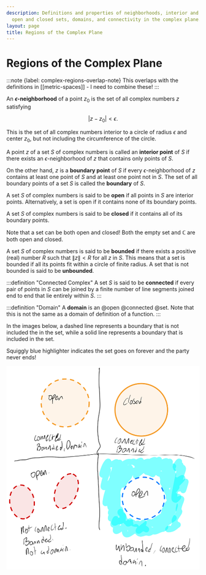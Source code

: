 ```yaml
---
description: Definitions and properties of neighborhoods, interior and boundary points,
  open and closed sets, domains, and connectivity in the complex plane.
layout: page
title: Regions of the Complex Plane
---
```


# Regions of the Complex Plane

:::note {label: complex-regions-overlap-note}
This overlaps with the definitions in [[metric-spaces]] - I need to combine these!
:::

An **$\epsilon$-neighborhood** of a point $z_0$ is the set of all complex numbers $z$ satisfying

$$ | z - z_0 | < \epsilon. $$

This is the set of all complex numbers interior to a circle of radius $\epsilon$ and center $z_0$, but not including the circumference of the circle.

A point $z$ of a set $S$ of complex numbers is called an **interior point** of $S$ if there exists an $\epsilon$-neighborhood of $z$ that contains only points of $S$.

On the other hand, $z$ is a **boundary point** of $S$ if every $\epsilon$-neighborhood of $z$ contains at least one point of $S$ and at least one point not in $S$. The set of all boundary points of a set $S$ is called the **boundary** of $S$.

A set $S$ of complex numbers is said to be **open** if all points in $S$ are interior points. Alternatively, a set is open if it contains none of its boundary points.

A set $S$ of complex numbers is said to be **closed** if it contains all of its boundary points.

Note that a set can be both open and closed! Both the empty set and $\mathbb{C}$ are both open and closed.

A set $S$ of complex numbers is said to be **bounded** if there exists a positive (real) number $R$ such that $\|z\| < R$ for all $z$ in $S$. This means that a set is bounded if all its points fit within a circle of finite radius. A set that is not bounded is said to be **unbounded**.

:::definition "Connected Complex"
A set $S$ is said to be **connected** if every pair of points in $S$ can be joined by a finite number of line segments joined end to end that lie entirely within $S$.
:::


:::definition "Domain"
A **domain** is an @open @connected @set. Note that this is not the same as a domain of definition of a function.
:::

In the images below, a dashed line represents a boundary that is not included the in the set, while a solid line represents a boundary that is included in the set.

Squiggly blue highlighter indicates the set goes on forever and the party never ends!

![Regions of the Complex Plane](regions.png)
